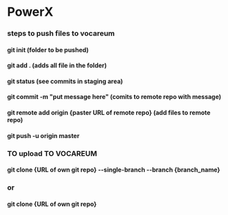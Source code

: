 # PowerX

### steps to push files to vocareum

#### git init                                              (folder to be pushed)
#### git add .                                             (adds all file in the folder)
#### git status                                            (see commits in staging area)
#### git commit -m "put message here"                      (comits to remote repo with message)

#### git remote add origin {paster URL of remote repo}     (add files to remote repo)
#### git push -u origin master

### TO upload TO VOCAREUM

#### git clone {URL of own git repo} --single-branch --branch {branch_name}

### or 

#### git clone {URL of own git repo}




